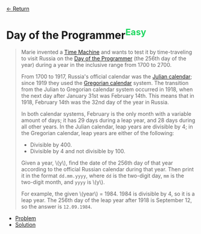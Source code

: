 [&larr; Return](https://hanggrian.github.io/grind-hackerrank/)

# Day of the Programmer<sup style="color: rgb(32, 215, 97);">Easy</sup>

> Marie invented a [Time Machine](https://en.wikipedia.org/wiki/Time_machine)
  and wants to test it by time-traveling to visit Russia on the
  [Day of the Programmer](https://en.wikipedia.org/wiki/Day_of_the_Programmer)
  (the 256th day of the year) during a year in the inclusive range from 1700 to
> 2700.
>
> From 1700 to 1917, Russia's official calendar was the [Julian calendar](https://en.wikipedia.org/wiki/Julian_calendar);
  since 1919 they used the [Gregorian calendar](https://en.wikipedia.org/wiki/Gregorian_calendar)
  system. The transition from the Julian to Gregorian calendar system occurred
  in 1918, when the next day after January 31st was February 14th. This means
  that in 1918, February 14th was the 32nd day of the year in Russia.
>
> In both calendar systems, February is the only month with a variable amount of
  days; it has 29 days during a leap year, and 28 days during all other years.
  In the Julian calendar, leap years are divisible by 4; in the Gregorian
  calendar, leap years are either of the following:
>
> - Divisible by 400.
> - Divisible by 4 and not divisible by 100.
>
> Given a year, \\(y\\), find the date of the 256th day of that year according
  to the official Russian calendar during that year. Then print it in the format
  `dd.mm.yyyy`, where `dd` is the two-digit day, `mm` is the two-digit month,
  and `yyyy` is \\(y\\).
>
> For example, the given \\(year\\) = 1984. 1984 is divisible by 4, so it is a
  leap year. The 256th day of the leap year after 1918 is September 12, so the
  answer is `12.09.1984`.

- [Problem](https://www.hackerrank.com/challenges/day-of-the-programmer/)
- [Solution](https://github.com/hanggrian/grind-hackerrank/blob/main/algorithms/src/main/java/algo/DayOfTheProgrammer.java)
